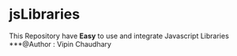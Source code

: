 # jsLibraries
This Repository have **Easy** to use and integrate Javascript Libraries
***@Author : Vipin Chaudhary

